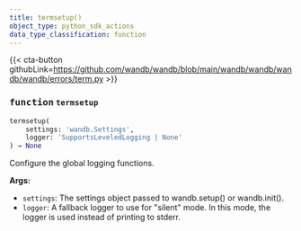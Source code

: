 ```yaml
---
title: termsetup()
object_type: python_sdk_actions
data_type_classification: function
---
```


{{< cta-button githubLink=https://github.com/wandb/wandb/blob/main/wandb/wandb/wandb/wandb/errors/term.py >}}




### <kbd>function</kbd> `termsetup`

```python
termsetup(
    settings: 'wandb.Settings',
    logger: 'SupportsLeveledLogging | None'
) → None
```

Configure the global logging functions. 



**Args:**
 
 - `settings`:  The settings object passed to wandb.setup() or wandb.init(). 
 - `logger`:  A fallback logger to use for "silent" mode. In this mode,  the logger is used instead of printing to stderr. 
